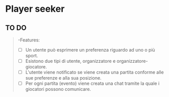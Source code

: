 # Player seeker

## TO DO
>-Features:
 >- [ ] Un utente può esprimere un preferenza riguardo ad uno o più sport.
 >- [ ] Esistono due tipi di utente, organizzatore e organizzatore-giocatore.
 >- [ ] L'utente viene notificato se viene creata una partita conforme alle sue preferenze e alla sua posizione.
 >- [ ] Per ogni partita (evento) viene creata una chat tramite la quale i giocatori possono comunicare.
